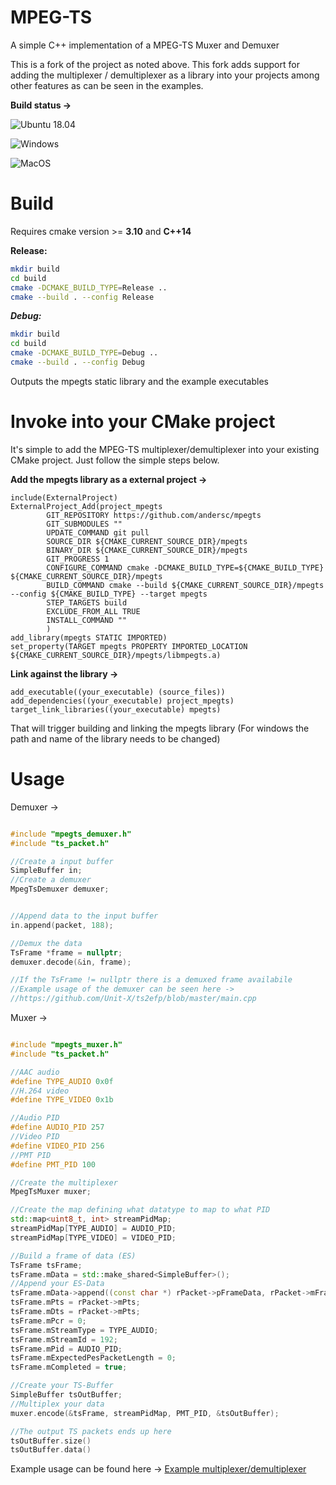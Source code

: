 # MPEG-TS
A simple C++ implementation of a MPEG-TS Muxer and Demuxer

This is a fork of the project as noted above. This fork adds support for adding the multiplexer / demultiplexer as a library into your projects among other features as can be seen in the examples.


**Build status ->**

![Ubuntu 18.04](https://github.com/andersc/mpegts/workflows/Ubuntu%2018.04/badge.svg)

![Windows](https://github.com/andersc/mpegts/workflows/Windows/badge.svg)

![MacOS](https://github.com/andersc/mpegts/workflows/MacOS/badge.svg)


# Build

Requires cmake version >= **3.10** and **C++14**

**Release:**

```sh
mkdir build
cd build
cmake -DCMAKE_BUILD_TYPE=Release ..
cmake --build . --config Release
```

***Debug:***

```sh
mkdir build
cd build
cmake -DCMAKE_BUILD_TYPE=Debug ..
cmake --build . --config Debug
```

Outputs the mpegts static library and the example executables 

# Invoke into your CMake project

It's simple to add the MPEG-TS multiplexer/demultiplexer into your existing CMake project. Just follow the simple steps below.

**Add the mpegts library as a external project ->**

```
include(ExternalProject)
ExternalProject_Add(project_mpegts
        GIT_REPOSITORY https://github.com/andersc/mpegts
        GIT_SUBMODULES ""
        UPDATE_COMMAND git pull
        SOURCE_DIR ${CMAKE_CURRENT_SOURCE_DIR}/mpegts
        BINARY_DIR ${CMAKE_CURRENT_SOURCE_DIR}/mpegts
        GIT_PROGRESS 1
        CONFIGURE_COMMAND cmake -DCMAKE_BUILD_TYPE=${CMAKE_BUILD_TYPE} ${CMAKE_CURRENT_SOURCE_DIR}/mpegts
        BUILD_COMMAND cmake --build ${CMAKE_CURRENT_SOURCE_DIR}/mpegts --config ${CMAKE_BUILD_TYPE} --target mpegts
        STEP_TARGETS build
        EXCLUDE_FROM_ALL TRUE
        INSTALL_COMMAND ""
        )
add_library(mpegts STATIC IMPORTED)
set_property(TARGET mpegts PROPERTY IMPORTED_LOCATION ${CMAKE_CURRENT_SOURCE_DIR}/mpegts/libmpegts.a)
```

**Link against the library ->**

```
add_executable((your_executable) (source_files))
add_dependencies((your_executable) project_mpegts)
target_link_libraries((your_executable) mpegts)
```


That will trigger building and linking the mpegts library
(For windows the path and name of the library needs to be changed)


# Usage

Demuxer ->

```cpp

#include "mpegts_demuxer.h"
#include "ts_packet.h"

//Create a input buffer
SimpleBuffer in;
//Create a demuxer
MpegTsDemuxer demuxer;


//Append data to the input buffer 
in.append(packet, 188);

//Demux the data
TsFrame *frame = nullptr;
demuxer.decode(&in, frame);

//If the TsFrame != nullptr there is a demuxed frame availabile
//Example usage of the demuxer can be seen here ->
//https://github.com/Unit-X/ts2efp/blob/master/main.cpp


```

Muxer ->
 
```cpp

#include "mpegts_muxer.h"
#include "ts_packet.h"

//AAC audio
#define TYPE_AUDIO 0x0f
//H.264 video
#define TYPE_VIDEO 0x1b

//Audio PID
#define AUDIO_PID 257
//Video PID
#define VIDEO_PID 256
//PMT PID
#define PMT_PID 100

//Create the multiplexer
MpegTsMuxer muxer;

//Create the map defining what datatype to map to what PID
std::map<uint8_t, int> streamPidMap;
streamPidMap[TYPE_AUDIO] = AUDIO_PID;
streamPidMap[TYPE_VIDEO] = VIDEO_PID;

//Build a frame of data (ES)
TsFrame tsFrame;
tsFrame.mData = std::make_shared<SimpleBuffer>();
//Append your ES-Data
tsFrame.mData->append((const char *) rPacket->pFrameData, rPacket->mFrameSize);
tsFrame.mPts = rPacket->mPts;
tsFrame.mDts = rPacket->mPts;
tsFrame.mPcr = 0;
tsFrame.mStreamType = TYPE_AUDIO;
tsFrame.mStreamId = 192;
tsFrame.mPid = AUDIO_PID;
tsFrame.mExpectedPesPacketLength = 0;
tsFrame.mCompleted = true;

//Create your TS-Buffer
SimpleBuffer tsOutBuffer;
//Multiplex your data
muxer.encode(&tsFrame, streamPidMap, PMT_PID, &tsOutBuffer);

//The output TS packets ends up here
tsOutBuffer.size() 
tsOutBuffer.data()

```

Example usage can be found here -> [Example multiplexer/demultiplexer](https://github.com/Unit-X/ts2efp)

